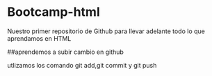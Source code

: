 # Bootcamp-html

Nuestro primer repositorio de Github para llevar adelante todo lo que aprendamos en HTML

##aprendemos a subir cambio en github

utlizamos los comando git add,git commit y git push